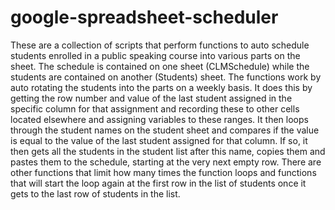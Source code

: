 # google-spreadsheet-scheduler
These are a collection of scripts that perform functions to auto schedule students enrolled in a public speaking course into various parts on the sheet.  The schedule is contained on one sheet (CLMSchedule) while the students are contained on another (Students) sheet.  The functions work by auto rotating the students into the parts on a weekly basis.  It does this by getting the row number and value of the last student assigned in the specific column for that assignment and recording these to other cells located elsewhere and assigning variables to these ranges.  It then loops through the student names on the student sheet and compares if the value is equal to the value of the last student assigned for that column. If so, it then gets all the students in the student list after this name, copies them and pastes them to the schedule, starting at the very next empty row.  There are other functions that limit how many times the function loops and functions that will start the loop again at the first row in the list of students once it gets to the last row of students in the list.  
